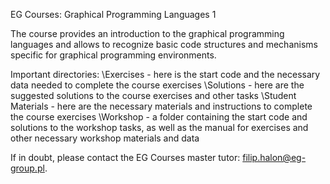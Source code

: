 EG Courses: Graphical Programming Languages 1

The course provides an introduction to the graphical programming languages and allows to recognize basic code structures and mechanisms specific for graphical programming environments.

Important directories:
\Exercises - here is the start code and the necessary data needed to complete the course exercises
\Solutions - here are the suggested solutions to the course exercises and other tasks
\Student Materials - here are the necessary materials and instructions to complete the course exercises
\Workshop - a folder containing the start code and solutions to the workshop tasks, as well as the manual for exercises and other necessary workshop materials and data

If in doubt, please contact the EG Courses master tutor: filip.halon@eg-group.pl.
